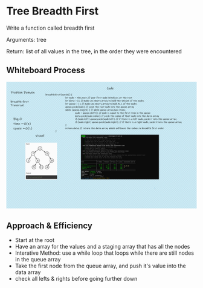 # Tree Breadth First

<!-- Description of the challenge -->

Write a function called breadth first

Arguments: tree

Return: list of all values in the tree, in the order they were encountered

## Whiteboard Process

<!-- Embedded whiteboard image -->

![Tree Breadth First](./treebreadthfirst.png)

## Approach & Efficiency

<!-- What approach did you take? Discuss Why. What is the Big O space/time for this approach? -->

- Start at the root
- Have an array for the values and a staging array that has all the nodes
- Interative Method: use a while loop that loops while there are still nodes in the queue array
- Take the first node from the queue array, and push it's value into the data array
- check all lefts & rights before going further down